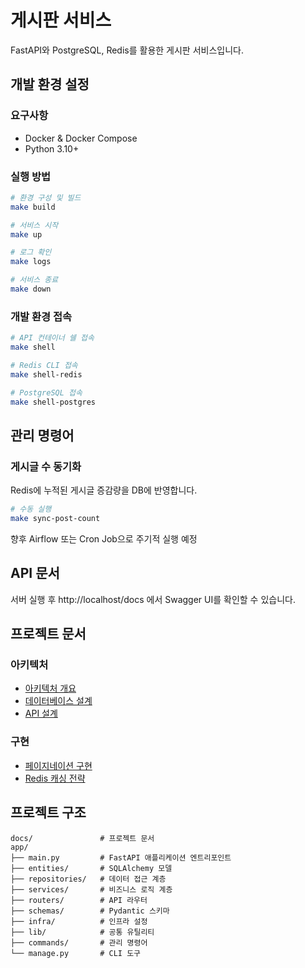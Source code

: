 # 게시판 서비스

FastAPI와 PostgreSQL, Redis를 활용한 게시판 서비스입니다.

## 개발 환경 설정

### 요구사항
- Docker & Docker Compose
- Python 3.10+

### 실행 방법

```bash
# 환경 구성 및 빌드
make build

# 서비스 시작
make up

# 로그 확인
make logs

# 서비스 종료
make down
```

### 개발 환경 접속

```bash
# API 컨테이너 쉘 접속
make shell

# Redis CLI 접속
make shell-redis

# PostgreSQL 접속
make shell-postgres
```

## 관리 명령어

### 게시글 수 동기화
Redis에 누적된 게시글 증감량을 DB에 반영합니다.

```bash
# 수동 실행
make sync-post-count
```

향후 Airflow 또는 Cron Job으로 주기적 실행 예정

## API 문서

서버 실행 후 http://localhost/docs 에서 Swagger UI를 확인할 수 있습니다.

## 프로젝트 문서

### 아키텍처
- [아키텍처 개요](./docs/아키텍처/아키텍처%20개요.md)
- [데이터베이스 설계](./docs/아키텍처/데이터베이스%20설계.md)  
- [API 설계](./docs/아키텍처/API%20설계.md)

### 구현
- [페이지네이션 구현](./docs/구현/페이지네이션%20구현.md)
- [Redis 캐싱 전략](./docs/구현/Redis%20캐싱%20전략.md)

## 프로젝트 구조

```
docs/               # 프로젝트 문서
app/
├── main.py         # FastAPI 애플리케이션 엔트리포인트
├── entities/       # SQLAlchemy 모델
├── repositories/   # 데이터 접근 계층  
├── services/       # 비즈니스 로직 계층
├── routers/        # API 라우터
├── schemas/        # Pydantic 스키마
├── infra/          # 인프라 설정
├── lib/            # 공통 유틸리티
├── commands/       # 관리 명령어
└── manage.py       # CLI 도구
```